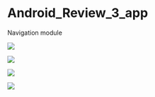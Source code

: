 # Android_Review_3_app
Navigation module

![](https://raw.githubusercontent.com/QueenieCplusplus/Android_Review_7_app/main/output04.png)

![](https://raw.githubusercontent.com/QueenieCplusplus/Android_Review_7_app/main/output01.png)

![](https://raw.githubusercontent.com/QueenieCplusplus/Android_Review_5_app/main/output02.png)

![](https://raw.githubusercontent.com/QueenieCplusplus/Android_Review_6_app/main/output03.png)


